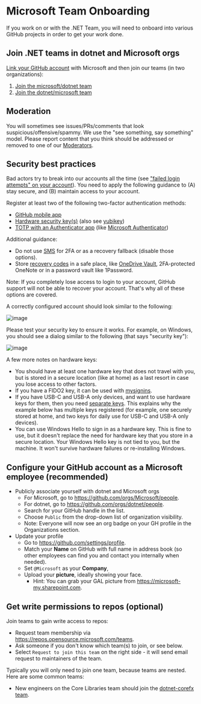 # Microsoft Team Onboarding

If you work on or with the .NET Team, you will need to onboard into various GitHub projects in order to get your work done.

## Join .NET teams in dotnet and Microsoft orgs

[Link your GitHub account](https://repos.opensource.microsoft.com/link) with Microsoft and then join our teams (in two organizations):

1. [Join the microsoft/dotnet team](https://repos.opensource.microsoft.com/Microsoft/teams/dotnet/join/)
1. [Join the dotnet/microsoft team](https://repos.opensource.microsoft.com/dotnet/teams/microsoft/join/)

## Moderation

You will sometimes see issues/PRs/comments that look suspicious/offensive/spammy. We use the "see something, say something" model. Please report content that you think should be addressed or removed to one of our [Moderators](http://aka.ms/dotnet/org).

## Security best practices

Bad actors try to break into our accounts all the time (see ["failed login attempts" on your account](https://github.com/settings/security-log?q=action%3Auser.failed_login)). You need to apply the following guidance to (A) stay secure, and (B) maintain access to your account.

Register at least two of the following two-factor authentication methods:

* [GitHub mobile app](https://github.blog/2022-01-25-secure-your-github-account-github-mobile-2fa/)
* [Hardware security key(s)](https://docs.github.com/authentication/securing-your-account-with-two-factor-authentication-2fa/configuring-two-factor-authentication#configuring-two-factor-authentication-using-a-security-key) (also see [yubikey](https://www.yubico.com/works-with-yubikey/catalog/github/))
* [TOTP with an Authenticator app](https://docs.github.com/authentication/securing-your-account-with-two-factor-authentication-2fa/configuring-two-factor-authentication#configuring-two-factor-authentication-using-a-totp-mobile-app) (like [Microsoft Authenticator](https://support.microsoft.com/account-billing/download-and-install-the-microsoft-authenticator-app-351498fc-850a-45da-b7b6-27e523b8702a))

Additional guidance:

* Do not use [SMS](https://en.wikipedia.org/wiki/SIM_swap_scam) for 2FA or as a recovery fallback (disable those options).
* Store [recovery codes](https://docs.github.com/authentication/securing-your-account-with-two-factor-authentication-2fa/configuring-two-factor-authentication-recovery-methods) in a safe place, like [OneDrive Vault](https://www.microsoft.com/microsoft-365/onedrive/personal-vault), 2FA-protected OneNote or in a password vault like 1Password.

Note: If you completely lose access to login to your account, GitHub support will not be able to recover your account. That's why all of these options are covered.

A correctly configured account should look similar to the following:

![image](https://user-images.githubusercontent.com/2608468/166490511-557e41e3-2fe0-45a6-a67b-425bf6800be1.png)

Please test your security key to ensure it works. For example, on Windows, you should see a dialog similar to the following (that says "security key"):

![image](https://user-images.githubusercontent.com/2608468/83581665-56980400-a4f4-11ea-8096-ddd553d28e18.png)

A few more notes on hardware keys:

* You should have at least one hardware key that does not travel with you, but is stored in a secure location (like at home) as a last resort in case you lose access to other factors.
* If you have a FIDO2 key, it can be used with [mysignins](https://mysignins.microsoft.com/).
* If you have USB-C and USB-A only devices, and want to use hardware keys for them, then you need [separate keys](https://www.yubico.com/works-with-yubikey/catalog/github/). This explains why the example below has multiple keys registered (for example, one securely stored at home, and two keys for daily use for USB-C and USB-A only devices).
* You can use Windows Hello to sign in as a hardware key. This is fine to use, but it doesn't replace the need for hardware key that you store in a secure location. Your Windows Hello key is not tied to you, but the machine. It won't survive hardware failures or re-installing Windows.

## Configure your GitHub account as a Microsoft employee (recommended)

* Publicly associate yourself with dotnet and Microsoft orgs
  * For Microsoft, go to <https://github.com/orgs/Microsoft/people>.
  * For dotnet, go to <https://github.com/orgs/dotnet/people>.
  * Search for your GitHub handle in the list.
  * Choose `Public` from the drop-down list of organization visibility.
  * Note: Everyone will now see an org badge on your GH profile in the Organizations section.
* Update your profile
  * Go to <https://github.com/settings/profile>.
  * Match your **Name** on GitHub with full name in address book (so other employees can find you and contact you internally when needed).
  * Set `@Microsoft` as your **Company**,
  * Upload your **picture**, ideally showing your face.
    * Hint: You can grab your GAL picture from <https://microsoft-my.sharepoint.com>.

## Get write permissions to repos (optional)

Join teams to gain write access to repos:

* Request team membership via <https://repos.opensource.microsoft.com/teams>.
* Ask someone if you don't know which team(s) to join, or see below.
* Select `Request to join this team` on the right side - it will send email request to maintainers of the team.

Typically you will only need to join one team, because teams are nested. Here are some common teams:

* New engineers on the Core Libraries team should join the [dotnet-corefx team](https://repos.opensource.microsoft.com/dotnet/teams/dotnet-corefx/join).
